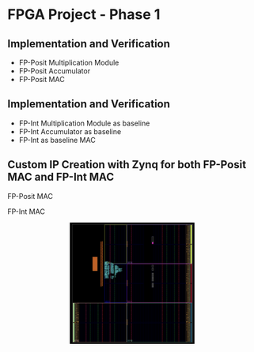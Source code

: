 # FPGA Project - Phase 1

## Implementation and Verification 

- FP-Posit Multiplication Module 
- FP-Posit Accumulator 
- FP-Posit MAC 

## Implementation and Verification 
- FP-Int Multiplication Module as baseline 
- FP-Int Accumulator as baseline 
- FP-Int as baseline MAC 

  
## Custom IP Creation with Zynq for both FP-Posit MAC and FP-Int MAC 

FP-Posit MAC


FP-Int MAC

<!-- scale to 50% of container width -->
<p align="center">
  <img src="Images/fp_int_mac.png" alt="fp_int" width="50%">
</p>

